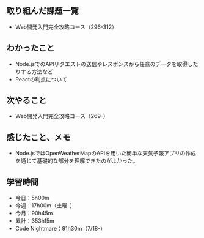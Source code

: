 ## 取り組んだ課題一覧
- Web開発入門完全攻略コース（296-312）
## わかったこと
- Node.jsでのAPIリクエストの送信やレスポンスから任意のデータを取得したりする方法など
- Reactの利点について
## 次やること
- Web開発入門完全攻略コース（269-）
## 感じたこと、メモ
- Node.jsではOpenWeatherMapのAPIを用いた簡単な天気予報アプリの作成を通じて基礎的な部分を理解できたのがよかった。
## 学習時間
- 今日：5h00m
- 今週：17h00m（土曜-）
- 今月：90h45m
- 累計：353h15m
- Code Nightmare：91h30m（7/18-）